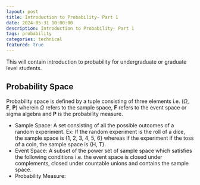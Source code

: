 ```yaml
---
layout: post
title: Introduction to Probability- Part 1
date: 2024-05-31 10:00:00
description: Introduction to Probability- Part 1
tags: probability
categories: technical
featured: true
---
```


This will contain introduction to probability for undergraduate or graduate level students.
## Probability Space
Probability space is defined by a tuple consisting of three elements i.e. ($\Omega$, $\mathbf{F}$, $\mathbf{P}$) wherein $\Omega$ refers to the sample space, $\mathbf{F}$ refers to the event space or sigma algebra and $\mathbf{P}$ is the probability measure.
- Sample Space: A set consisting of all the possible outcomes of a random experiment. Ex: If the random experiment is the roll of a dice, the sample space is {1, 2, 3, 4, 5, 6} whereas if the experiment if the toss of a coin, the sample space is {H, T}.
- Event Space: A subset of the power set of sample space which satisfies the following conditions i.e. the event space is closed under complements, closed under countable unions and contains the sample space.
- Probability Measure:


 
